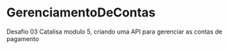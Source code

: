 # GerenciamentoDeContas
Desafio 03 Catalisa modulo 5, criando uma API para gerenciar as contas de pagamento 
